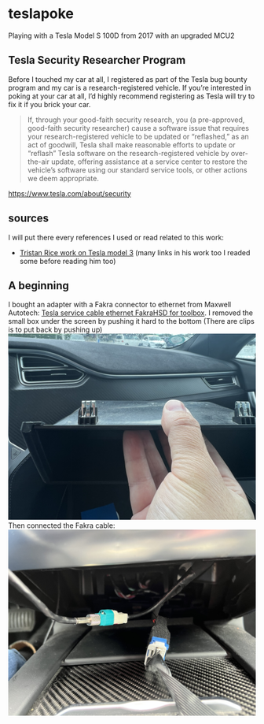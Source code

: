 # teslapoke
Playing with a Tesla Model S 100D from 2017 with an upgraded MCU2

## Tesla Security Researcher Program
Before I touched my car at all, I registered as part of the Tesla bug bounty program and my car is a research-registered vehicle. 
If you’re interested in poking at your car at all, I’d highly recommend registering as Tesla will try to fix it if you brick your car.

> If, through your good-faith security research, you (a pre-approved, good-faith security researcher) cause a software issue that requires your research-registered vehicle to be updated or “reflashed,” as an act of goodwill, Tesla shall make reasonable efforts to update or “reflash” Tesla software on the research-registered vehicle by over-the-air update, offering assistance at a service center to restore the vehicle’s software using our standard service tools, or other actions we deem appropriate.

https://www.tesla.com/about/security

## sources

I will put there every references I used or read related to this work:
- [Tristan Rice work on Tesla model 3](https://fn.lc/post/tesla-model-3) (many links in his work too I readed some before reading him too)

## A beginning

I bought an adapter with a Fakra connector to ethernet from Maxwell Autotech: [Tesla service cable ethernet FakraHSD for toolbox](https://maxwellautotech.com/product/tesla-service-cable-ethernet-fakrahsd-for-toolbox-1-5ft-model-sx/).
I removed the small box under the screen by pushing it hard to the bottom (There are clips is to put back by pushing up)
![removed box](https://github.com/darreal44/teslapoke/blob/main/FBD22D18-B4CC-4591-9440-E235F7332E0F.jpeg?raw=true)
Then connected the Fakra cable:
![Fakra](https://github.com/darreal44/teslapoke/blob/main/FD94F98D-A0FA-4F34-AB52-C5FE9EAC7A46.jpeg?raw=true)

